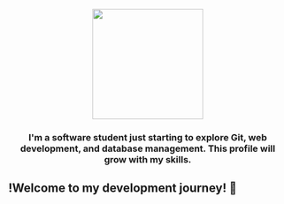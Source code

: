 <p align="center">
  <img src="https://github.com/user-attachments/assets/1c859492-3608-4f56-ae51-617299fddee0" width="200"/>
</p>
<h3 align="center">
  I'm a software student just starting to explore Git, web development, and database management. 
  This profile will grow with my skills. 
</h3>
<h2> !Welcome to my development journey! 🚀 </h2>




